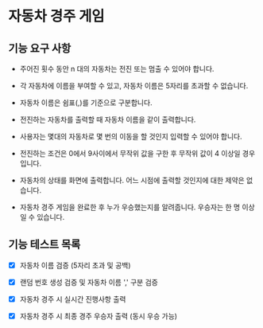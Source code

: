 # 자동차 경주 게임

## 기능 요구 사항

- 주어진 횟수 동안 n 대의 자동차는 전진 또는 멈출 수 있어야 합니다.

- 각 자동차에 이름을 부여할 수 있고, 자동차 이름은 5자리를 초과할 수 없습니다.

- 자동차 이름은 쉼표(,)를 기준으로 구분합니다.

- 전진하는 자동차를 출력할 때 자동차 이름을 같이 출력합니다.

- 사용자는 몇대의 자동차로 몇 번의 이동을 할 것인지 입력할 수 있어야 합니다.

- 전진하는 조건은 0에서 9사이에서 무작위 값을 구한 후 무작위 값이 4 이상일 경우입니다.

- 자동차의 상태를 화면에 출력합니다. 어느 시점에 출력할 것인지에 대한 제약은 없습니다.

- 자동차 경주 게임을 완료한 후 누가 우승했는지를 알려줍니다. 우승자는 한 명 이상일 수 있습니다.

## 기능 테스트 목록

- [x] 자동차 이름 검증 (5자리 초과 및 공백)

- [x] 랜덤 번호 생성 검증 및 자동차 이름 ',' 구분 검증

- [x] 자동차 경주 시 실시간 진행사항 출력

- [x] 자동차 경주 시 최종 경주 우승자 출력 (동시 우승 가능)

